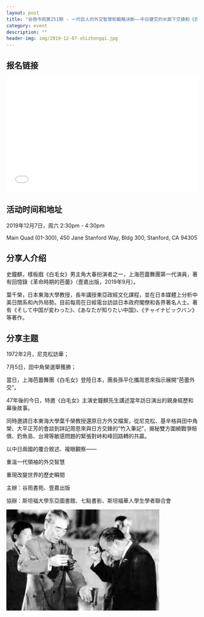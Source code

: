 ```yaml
---
layout: post
title: "谷雨书苑第251期 - 一代巨人的外交智慧和戰略決斷——中日建交的水面下交鋒和《白毛女》芭蕾外交 by 史鐘麒、葉千榮"
category: event
description: ""
header-img: img/2019-12-07-shizhongqi.jpg
---
```


## 报名链接
<div style="width:100%; text-align:left;" ><iframe src="//eventbrite.com/tickets-external?eid=83302476951&ref=etckt" frameborder="0" height="300" width="100%" vspace="0" hspace="0" marginheight="5" marginwidth="5" scrolling="auto" allowtransparency="true"></iframe></div>

## 活动时间和地址
2019年12月7日，周六 2:30pm - 4:30pm

Main Quad (01-300), 450 Jane Stanford Way, Bldg 300, Stanford, CA 94305

## 分享人介绍
史鐘麒，樣板戲《⽩⽑女》男主⾓⼤春扮演者之⼀，上海芭蕾舞團第⼀代演員，著有回憶錄《⾰命時期的芭蕾》（壹嘉出版，2019年9⽉）。

葉千榮，⽇本東海⼤學教授，⾧年講授東亞政經⽂化課程，並在⽇本媒體上分析中美⽇關系和內外局勢。⽬前每周在⽇經電台訪談⽇本政府閣僚和各界著名⼈⼠。著有《そして中国が変わった》、《あなたが知りたい中国》、《チャイナビックバン》等著作。

## 分享主题
1972年2⽉，尼克松訪華；  

7⽉5⽇，⽥中⾓榮選舉獲勝；   

當⽇，上海芭蕾舞團《⽩⽑⼥》登陸⽇本，團⾧孫平化攜周恩來指⽰展開“芭蕾外交”。   

47年後的今⽇，特邀《⽩⽑⼥》主演史鐘麒先⽣講述當年訪⽇演出的親⾝經歷和幕後故事。

同時邀請⽇本東海⼤學葉千榮教授還原⽇⽅外交檔案，從尼克松、基⾟格與⽥中⾓榮、⼤平正芳的會談到詳記周恩來與⽇⽅交鋒的“⽵⼊筆記”，揭秘雙⽅圍繞戰爭賠償、釣⿂島、台灣等敏感問題的緊張對峙和峰回路轉的共贏。

以中⽇兩國的覆合敘述、複眼觀察——        

重溫⼀代領袖的外交智慧       

重現改變世界的歷史瞬間


主辦：⾕雨書苑、壹嘉出版 

協辦：斯坦福⼤學东亞圖書館、七點書影、斯坦福華人學生學者聯合會

<img src="/img/2019-12-07-shizhongqi-2.jpg" align="center" width="80%" >
 
